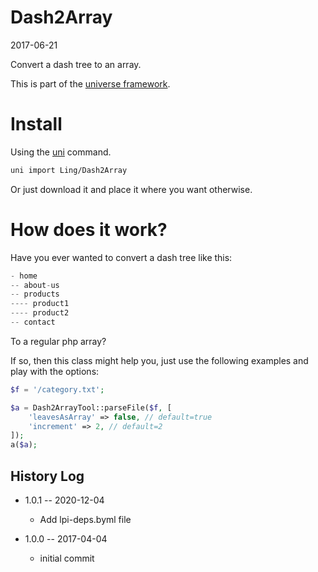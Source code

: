 Dash2Array
==============
2017-06-21



Convert a dash tree to an array.





This is part of the [universe framework](https://github.com/karayabin/universe-snapshot).


Install
==========
Using the [uni](https://github.com/lingtalfi/universe-naive-importer) command.
```bash
uni import Ling/Dash2Array
```

Or just download it and place it where you want otherwise.




How does it work?
==================

Have you ever wanted to convert a dash tree like this:

```php
- home
-- about-us
-- products
---- product1
---- product2
-- contact
```

To a regular php array?


If so, then this class might help you, just use the following examples and play with the options:



```php
$f = '/category.txt';

$a = Dash2ArrayTool::parseFile($f, [
    'leavesAsArray' => false, // default=true
    'increment' => 2, // default=2
]);
a($a);
```








History Log
------------------

- 1.0.1 -- 2020-12-04

    - Add lpi-deps.byml file

- 1.0.0 -- 2017-04-04

    - initial commit